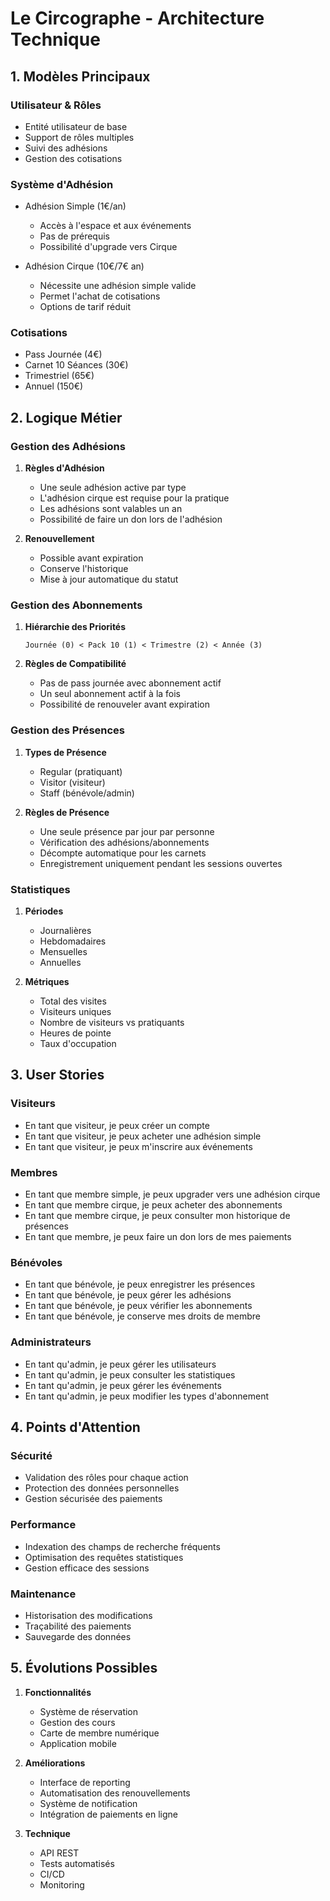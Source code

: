 # Le Circographe - Architecture Technique

## 1. Modèles Principaux

### Utilisateur & Rôles
- Entité utilisateur de base
- Support de rôles multiples
- Suivi des adhésions
- Gestion des cotisations

### Système d'Adhésion
- Adhésion Simple (1€/an)
  - Accès à l'espace et aux événements
  - Pas de prérequis
  - Possibilité d'upgrade vers Cirque

- Adhésion Cirque (10€/7€ an)
  - Nécessite une adhésion simple valide
  - Permet l'achat de cotisations
  - Options de tarif réduit

### Cotisations
- Pass Journée (4€)
- Carnet 10 Séances (30€)
- Trimestriel (65€)
- Annuel (150€)

## 2. Logique Métier

### Gestion des Adhésions

1. **Règles d'Adhésion**
   - Une seule adhésion active par type
   - L'adhésion cirque est requise pour la pratique
   - Les adhésions sont valables un an
   - Possibilité de faire un don lors de l'adhésion

2. **Renouvellement**
   - Possible avant expiration
   - Conserve l'historique
   - Mise à jour automatique du statut

### Gestion des Abonnements

1. **Hiérarchie des Priorités**
   ```
   Journée (0) < Pack 10 (1) < Trimestre (2) < Année (3)
   ```

2. **Règles de Compatibilité**
   - Pas de pass journée avec abonnement actif
   - Un seul abonnement actif à la fois
   - Possibilité de renouveler avant expiration

### Gestion des Présences

1. **Types de Présence**
   - Regular (pratiquant)
   - Visitor (visiteur)
   - Staff (bénévole/admin)

2. **Règles de Présence**
   - Une seule présence par jour par personne
   - Vérification des adhésions/abonnements
   - Décompte automatique pour les carnets
   - Enregistrement uniquement pendant les sessions ouvertes

### Statistiques

1. **Périodes**
   - Journalières
   - Hebdomadaires
   - Mensuelles
   - Annuelles

2. **Métriques**
   - Total des visites
   - Visiteurs uniques
   - Nombre de visiteurs vs pratiquants
   - Heures de pointe
   - Taux d'occupation

## 3. User Stories

### Visiteurs
- En tant que visiteur, je peux créer un compte
- En tant que visiteur, je peux acheter une adhésion simple
- En tant que visiteur, je peux m'inscrire aux événements

### Membres
- En tant que membre simple, je peux upgrader vers une adhésion cirque
- En tant que membre cirque, je peux acheter des abonnements
- En tant que membre cirque, je peux consulter mon historique de présences
- En tant que membre, je peux faire un don lors de mes paiements

### Bénévoles
- En tant que bénévole, je peux enregistrer les présences
- En tant que bénévole, je peux gérer les adhésions
- En tant que bénévole, je peux vérifier les abonnements
- En tant que bénévole, je conserve mes droits de membre

### Administrateurs
- En tant qu'admin, je peux gérer les utilisateurs
- En tant qu'admin, je peux consulter les statistiques
- En tant qu'admin, je peux gérer les événements
- En tant qu'admin, je peux modifier les types d'abonnement

## 4. Points d'Attention

### Sécurité
- Validation des rôles pour chaque action
- Protection des données personnelles
- Gestion sécurisée des paiements

### Performance
- Indexation des champs de recherche fréquents
- Optimisation des requêtes statistiques
- Gestion efficace des sessions

### Maintenance
- Historisation des modifications
- Traçabilité des paiements
- Sauvegarde des données

## 5. Évolutions Possibles

1. **Fonctionnalités**
   - Système de réservation
   - Gestion des cours
   - Carte de membre numérique
   - Application mobile

2. **Améliorations**
   - Interface de reporting
   - Automatisation des renouvellements
   - Système de notification
   - Intégration de paiements en ligne

3. **Technique**
   - API REST
   - Tests automatisés
   - CI/CD
   - Monitoring 